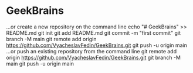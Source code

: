 # GeekBrains
…or create a new repository on the command line
echo "# GeekBrains" >> README.md
git init
git add README.md
git commit -m "first commit"
git branch -M main
git remote add origin https://github.com/VyacheslavFedin/GeekBrains.git
git push -u origin main
…or push an existing repository from the command line
git remote add origin https://github.com/VyacheslavFedin/GeekBrains.git
git branch -M main
git push -u origin main
